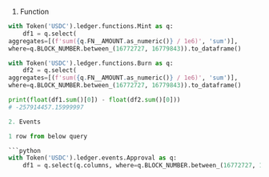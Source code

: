 1. Function

````python
with Token('USDC').ledger.functions.Mint as q:
	df1 = q.select(
aggregates=[(f'sum({q.FN__AMOUNT.as_numeric()} / 1e6)', 'sum')],
where=q.BLOCK_NUMBER.between_(16772727, 16779843)).to_dataframe()

with Token('USDC').ledger.functions.Burn as q:
	df2 = q.select(
aggregates=[(f'sum({q.FN__AMOUNT.as_numeric()} / 1e6)', 'sum')],
where=q.BLOCK_NUMBER.between_(16772727, 16779843)).to_dataframe()

print(float(df1.sum()[0]) - float(df2.sum()[0]))
# -257914457.15999997

2. Events

1 row from below query

```python
with Token('USDC').ledger.events.Approval as q:
    df1 = q.select(q.columns, where=q.BLOCK_NUMBER.between_(16772727, 16779843)).to_dataframe()
````
